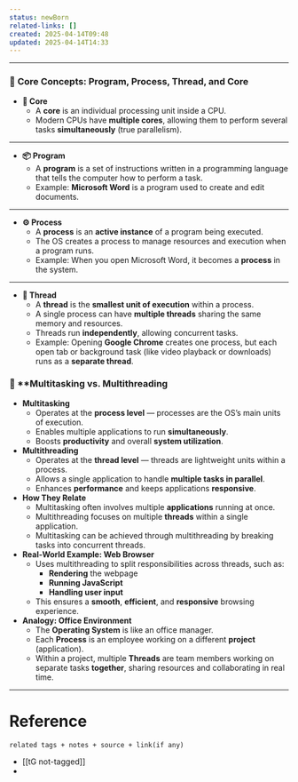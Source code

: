 ```yaml
---
status: newBorn
related-links: []
created: 2025-04-14T09:48
updated: 2025-04-14T14:33
---
```

---


### 🧠 **Core Concepts: Program, Process, Thread, and Core**

- **🧩 Core**
    - A **core** is an individual processing unit inside a CPU.
    - Modern CPUs have **multiple cores**, allowing them to perform several tasks **simultaneously** (true parallelism).

---

- **📦 Program**
    - A **program** is a set of instructions written in a programming language that tells the computer how to perform a task.
    - Example: **Microsoft Word** is a program used to create and edit documents.

---

- **⚙️ Process**
    - A **process** is an **active instance** of a program being executed.
    - The OS creates a process to manage resources and execution when a program runs.
    - Example: When you open Microsoft Word, it becomes a **process** in the system.

---

- **🧵 Thread**
    - A **thread** is the **smallest unit of execution** within a process.
    - A single process can have **multiple threads** sharing the same memory and resources.
    - Threads run **independently**, allowing concurrent tasks.
    - Example: Opening **Google Chrome** creates one process, but each open tab or background task (like video playback or downloads) runs as a **separate thread**.


### 🔄 **Multitasking vs. Multithreading

- **Multitasking**
    - Operates at the **process level** — processes are the OS’s main units of execution.
    - Enables multiple applications to run **simultaneously**.
    - Boosts **productivity** and overall **system utilization**.
- **Multithreading**
    - Operates at the **thread level** — threads are lightweight units within a process.
    - Allows a single application to handle **multiple tasks in parallel**.
    - Enhances **performance** and keeps applications **responsive**.
- **How They Relate**
    - Multitasking often involves multiple **applications** running at once.
    - Multithreading focuses on multiple **threads** within a single application.
    - Multitasking can be achieved through multithreading by breaking tasks into concurrent threads.
- **Real-World Example: Web Browser**
    - Uses multithreading to split responsibilities across threads, such as:
        - **Rendering** the webpage
        - **Running JavaScript**
        - **Handling user input**
    - This ensures a **smooth**, **efficient**, and **responsive** browsing experience.
- **Analogy: Office Environment**
    - The **Operating System** is like an office manager.
    - Each **Process** is an employee working on a different **project** (application).
    - Within a project, multiple **Threads** are team members working on separate tasks **together**, sharing resources and collaborating in real time.

---


# Reference
`related tags + notes + source + link(if any)`
 
- [[tG not-tagged]]
- 